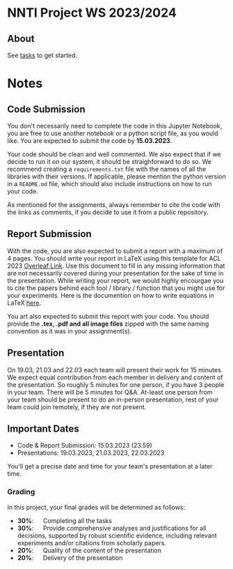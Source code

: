# NNTI Project WS 2023/2024

## About

See [tasks](./tasks) to get started.

# Notes

## Code Submission

You don't necessarily need to complete the code in this Jupyter Notebook, you are free to use another notebook or a python script file, as you would like. You are expected to submit the code by **15.03.2023**.

Your code should be clean and well commented. We also expect that if we decide to run it on our system, it should be straighforward to do so. We recommend creating a ```requirements.txt``` file with the names of all the libraries with their versions. If applicable, please mention the python version in a ```README.md``` file, which should also include instructions on how to run your code.

As mentioned for the assignments, always remember to cite the code with the links as comments, if you decide to use it from a public repository.

## Report Submission

With the code, you are also expected to submit a report with a maximum of 4 pages. You should write your report in LaTeX using this template for ACL 2023 [Overleaf Link](https://www.overleaf.com/latex/templates/acl-2023-proceedings-template/qjdgcrdwcnwp). Use this document to fill in any missing information that are not necessarily covered during your presentation for the sake of time in the presentation. While writing your report, we would highly encourgae you to cite the papers behind each tool / library / function that you might use for your experiments. Here is the documention on how to write equations in LaTeX [here](https://www.overleaf.com/learn/latex/Mathematical_expressions).

You art also expected to submit this report with your code. You should provide the **.tex, .pdf and all image files** zipped with the same naming convention as it was in your assignment(s).

## Presentation

On 19.03, 21.03 and 22.03 each team will present their work for 15 minutes. We expect equal contribution from each member in delivery and content of the presentation. So roughly 5 minutes for one person, if you have 3 people in your team. There will be 5 minutes for Q&A. At-least one person from your team should be present to do an in-person presentation, rest of your team could join remotely, if they are not present.

## Important Dates

 - Code & Report Submission: 15.03.2023 (23.59)
 - Presentations: 19.03.2023, 21.03.2023, 22.03.2023
 
 You'll get a precise date and time for your team's presentation at a later time.

### Grading

In this project, your final grades will be determined as follows:

 - **30%**: &emsp; Completing all the tasks
 - **30%**: &emsp; Provide comprehensive analyses and justifications for all decisions, supported by robust scientific evidence, including relevant experiments and/or citations from scholarly papers.
 - **20%**: &emsp; Quality of the content of the presentation
 - **20%**: &emsp; Delivery of the presentation